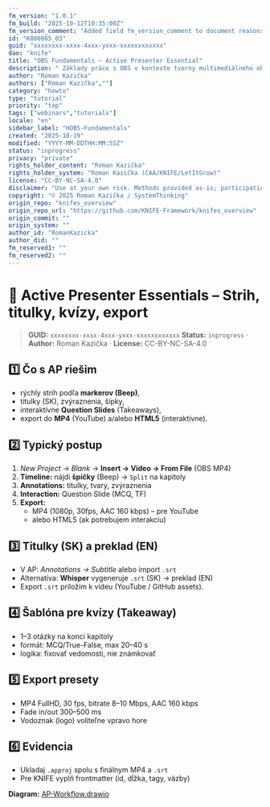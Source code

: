 ```yaml
---
fm_version: "1.0.1"
fm_build: "2025-10-12T10:35:00Z"
fm_version_comment: "Added field fm_version_comment to document reasons for FM updates"
id: "K000085_03"
guid: "xxxxxxxx-xxxx-4xxx-yxxx-xxxxxxxxxxxx"
dao: "knife"
title: "OBS Fundamentals – Active Presenter Essential"
description: " Základy práce s OBS v kontexte tvorny multimediálneho obsahu"
author: "Roman Kazička"
authors: ["Roman Kazička",""]
category: "howto"
type: "tutorial"
priority: "top"
tags: ["webinars","tutorials"]
locale: "en"
sidebar_label: "HOBS-Fundamentals"
created: "2025-10-19"
modified: "YYYY-MM-DDTHH:MM:SSZ"
status: "inprogress"
privacy: "private"
rights_holder_content: "Roman Kazička"
rights_holder_system: "Roman Kazička (CAA/KNIFE/LetItGrow)"
license: "CC-BY-NC-SA-4.0"
disclaimer: "Use at your own risk. Methods provided as-is; participation is voluntary and context-aware."
copyright: "© 2025 Roman Kazička / SystemThinking"
origin_repo: "knifes_overview"
origin_repo_url: "https://github.com/KNIFE-Framework/knifes_overview"
origin_commit: ""
origin_system: ""
author_id: "RomanKazicka"
author_did: ""
fm_reserved1: ""
fm_reserved2: ""
---
```

# 🧰 Active Presenter Essentials – Strih, titulky, kvízy, export

<!-- fm-visible: start -->
> **GUID:** `xxxxxxxx-xxxx-4xxx-yxxx-xxxxxxxxxxxx`
> **Status:** `inprogress` · **Author:** Roman Kazička · **License:** CC-BY-NC-SA-4.0
<!-- fm-visible: end -->

## 1️⃣ Čo s AP riešim
- rýchly strih podľa **markerov (Beep)**,
- titulky (SK), zvýraznenia, šípky,
- interaktívne **Question Slides** (Takeaways),
- export do **MP4** (YouTube) a/alebo **HTML5** (interaktívne).

## 2️⃣ Typický postup
1. *New Project → Blank* → **Insert → Video → From File** (OBS MP4)
2. **Timeline:** nájdi **špičky** (Beep) → `Split` na kapitoly
3. **Annotations:** titulky, tvary, zvýraznenia
4. **Interaction:** Question Slide (MCQ, TF)
5. **Export:** 
   - MP4 (1080p, 30fps, AAC 160 kbps) – pre YouTube
   - alebo HTML5 (ak potrebujem interakciu)

## 3️⃣ Titulky (SK) a preklad (EN)
- V AP: *Annotations → Subtitle* alebo import `.srt`
- Alternatíva: **Whisper** vygeneruje `.srt` (SK) → preklad (EN)
- Export `.srt` priložím k videu (YouTube / GitHub assets).

## 4️⃣ Šablóna pre kvízy (Takeaway)
- 1–3 otázky na konci kapitoly
- formát: MCQ/True-False, max 20–40 s
- logika: fixovať vedomosti, nie známkovať

## 5️⃣ Export presety
- MP4 FullHD, 30 fps, bitrate 8–10 Mbps, AAC 160 kbps
- Fade in/out 300–500 ms
- Vodoznak (logo) voliteľne vpravo hore

## 6️⃣ Evidencia
- Ukladaj `.approj` spolu s finálnym MP4 a `.srt`
- Pre KNIFE vyplň frontmatter (id, dĺžka, tagy, väzby)

**Diagram:** [AP-Workflow.drawio](./AP-Workflow.drawio)

